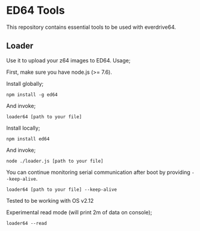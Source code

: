 # ED64 Tools

This repository contains essential tools to be used with everdrive64.

## Loader

Use it to upload your z64 images to ED64. Usage;

First, make sure you have node.js (>= 7.6).

Install globally;

    npm install -g ed64

And invoke;

    loader64 [path to your file]

Install locally;

    npm install ed64

And invoke;

    node ./loader.js [path to your file]

You can continue monitoring serial communication after boot by providing `--keep-alive`.

    loader64 [path to your file] --keep-alive

Tested to be working with OS v2.12

Experimental read mode (will print 2m of data on console);

    loader64 --read